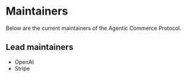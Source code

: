 # Maintainers

Below are the current maintainers of the Agentic Commerce Protocol.

## Lead maintainers

- OpenAI
- Stripe
